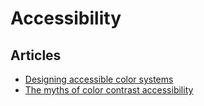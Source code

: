 # Accessibility

## Articles

- [Designing accessible color systems](https://stripe.com/au/blog/accessible-color-systems)
- [The myths of color contrast accessibility](https://uxmovement.com/buttons/the-myths-of-color-contrast-accessibility/)
